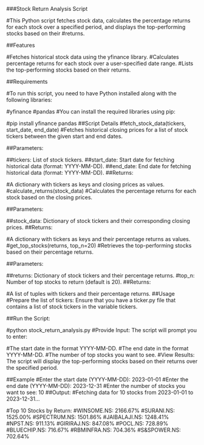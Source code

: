 ###Stock Return Analysis Script

#This Python script fetches stock data, calculates the percentage returns for each stock over a specified period, and displays the top-performing stocks based on their #returns.

##Features

#Fetches historical stock data using the yfinance library.
#Calculates percentage returns for each stock over a user-specified date range.
#Lists the top-performing stocks based on their returns.

##Requirements

#To run this script, you need to have Python installed along with the following libraries:

#yfinance
#pandas
#You can install the required libraries using pip:

#pip install yfinance pandas
##Script Details
#fetch_stock_data(tickers, start_date, end_date)
#Fetches historical closing prices for a list of stock tickers between the given start and end dates.

##Parameters:

##tickers: List of stock tickers.
##start_date: Start date for fetching historical data (format: YYYY-MM-DD).
##end_date: End date for fetching historical data (format: YYYY-MM-DD).
##Returns:

#A dictionary with tickers as keys and closing prices as values.
#calculate_returns(stock_data)
#Calculates the percentage returns for each stock based on the closing prices.

##Parameters:

##stock_data: Dictionary of stock tickers and their corresponding closing prices.
##Returns:

#A dictionary with tickers as keys and their percentage returns as values.
#get_top_stocks(returns, top_n=20)
#Retrieves the top-performing stocks based on their percentage returns.

##Parameters:

##returns: Dictionary of stock tickers and their percentage returns.
#top_n: Number of top stocks to return (default is 20).
##Returns:

#A list of tuples with tickers and their percentage returns.
##Usage
#Prepare the list of tickers: Ensure that you have a ticker.py file that contains a list of stock tickers in the variable tickers.

##Run the Script:

#python stock_return_analysis.py
#Provide Input: The script will prompt you to enter:

#The start date in the format YYYY-MM-DD.
#The end date in the format YYYY-MM-DD.
#The number of top stocks you want to see.
#View Results: The script will display the top-performing stocks based on their returns over the specified period.

##Example
#Enter the start date (YYYY-MM-DD): 2023-01-01
#Enter the end date (YYYY-MM-DD): 2023-12-31
#Enter the number of stocks you want to see: 10
##Output:
#Fetching data for 10 stocks from 2023-01-01 to 2023-12-31...

#Top 10 Stocks by Return:
#WINSOME.NS: 2166.67%
#SURANI.NS: 1525.00%
#SPECTRUM.NS: 1501.86%
#JAIBALAJI.NS: 1248.41%
#NPST.NS: 911.13%
#GIRIRAJ.NS: 847.08%
#POCL.NS: 728.89%
#BLUECHIP.NS: 716.67%
#RBMINFRA.NS: 704.36%
#S&SPOWER.NS: 702.64%

